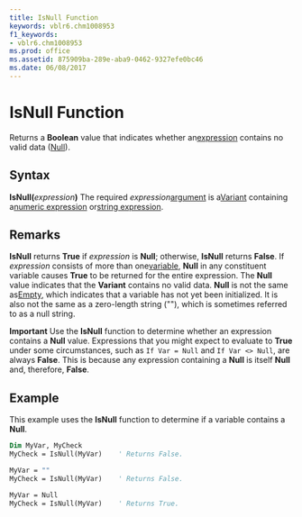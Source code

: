 ```yaml
---
title: IsNull Function
keywords: vblr6.chm1008953
f1_keywords:
- vblr6.chm1008953
ms.prod: office
ms.assetid: 875909ba-289e-aba9-0462-9327efe0bc46
ms.date: 06/08/2017
---
```



# IsNull Function



Returns a  **Boolean** value that indicates whether an[expression](../../Glossary/vbe-glossary.md) contains no valid data ([Null](../../Glossary/vbe-glossary.md)).

## Syntax

**IsNull(**_expression_**)**
The required  _expression_[argument](../../Glossary/vbe-glossary.md) is a[Variant](../../Glossary/vbe-glossary.md) containing a[numeric expression](../../Glossary/vbe-glossary.md) or[string expression](../../Glossary/vbe-glossary.md).

## Remarks

**IsNull** returns **True** if _expression_ is **Null**; otherwise, **IsNull** returns **False**. If _expression_ consists of more than one[variable](../../Glossary/vbe-glossary.md),  **Null** in any constituent variable causes **True** to be returned for the entire expression.
The  **Null** value indicates that the **Variant** contains no valid data. **Null** is not the same as[Empty](../../Glossary/vbe-glossary.md), which indicates that a variable has not yet been initialized. It is also not the same as a zero-length string (""), which is sometimes referred to as a null string.


 **Important**  Use the  **IsNull** function to determine whether an expression contains a **Null** value. Expressions that you might expect to evaluate to **True** under some circumstances, such as `If Var = Null` and `If Var <> Null`, are always  **False**. This is because any expression containing a **Null** is itself **Null** and, therefore, **False**.



## Example

This example uses the  **IsNull** function to determine if a variable contains a **Null**.


```vb
Dim MyVar, MyCheck
MyCheck = IsNull(MyVar)    ' Returns False.

MyVar = ""
MyCheck = IsNull(MyVar)    ' Returns False.

MyVar = Null
MyCheck = IsNull(MyVar)    ' Returns True.


```


